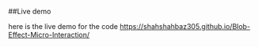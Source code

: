 ##Live demo

here is the live demo for the code https://shahshahbaz305.github.io/Blob-Effect-Micro-Interaction/
